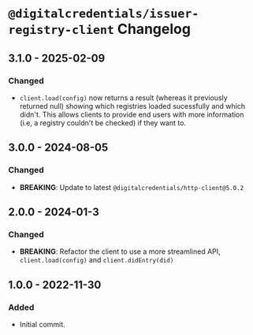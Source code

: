 # `@digitalcredentials/issuer-registry-client` Changelog

## 3.1.0 - 2025-02-09

### Changed
- `client.load(config)` now returns a result (whereas it previously returned null) showing which registries loaded sucessfully and which didn't. This allows clients to provide end users with more information (i.e, a registry couldn't be checked) if they want to.

## 3.0.0 - 2024-08-05

### Changed
- **BREAKING**: Update to latest `@digitalcredentials/http-client@5.0.2`

## 2.0.0 - 2024-01-3

### Changed
- **BREAKING**: Refactor the client to use a more streamlined API, `client.load(config)`
  and `client.didEntry(did)`

## 1.0.0 - 2022-11-30

### Added
- Initial commit.
